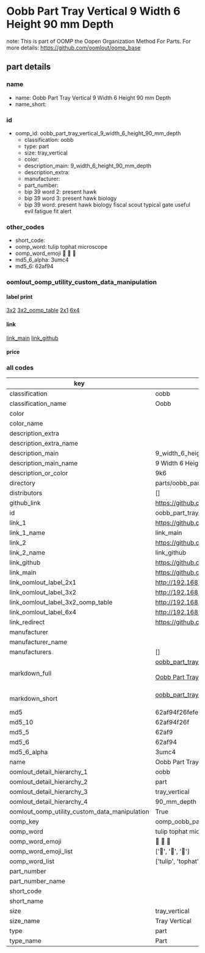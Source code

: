 # Oobb Part Tray Vertical 9 Width 6 Height 90 mm Depth  

note: This is part of OOMP the Oopen Organization Method For Parts. For more details: https://github.com/oomlout/oomp_base

##  part details
  







### name
* name: Oobb Part Tray Vertical 9 Width 6 Height 90 mm Depth
* name_short: 
### id
* oomp_id: oobb_part_tray_vertical_9_width_6_height_90_mm_depth
  * classification: oobb
  * type: part
  * size: tray_vertical
  * color: 
  * description_main: 9_width_6_height_90_mm_depth
  * description_extra: 
  * manufacturer: 
  * part_number: 
  * bip 39 word 2: present hawk
  * bip 39 word 3: present hawk biology
  * bip 39 word: present hawk biology fiscal scout typical gate useful evil fatigue fit alert

### other_codes
* short_code: 
* oomp_word: tulip tophat microscope
* oomp_word_emoji :tulip: :tophat: :microscope:
* md5_6_alpha: 3umc4
* md5_6: 62af94






### oomlout_oomp_utility_custom_data_manipulation
#### label print
[3x2](http://192.168.1.245:1112/?label=oomp%203umc4)
[3x2_oomp_table](http://192.168.1.108:1112/?label=oomp%203umc4)
[2x1](http://192.168.1.242:1112/?label=oomp%203umc4)
[6x4](http://192.168.1.55:1112/?label=oomp%203umc4)    

#### link

[link_main](https://github.com/oomlout/oomlout_oomp_version_1_messy/tree/main/parts/oobb_part_tray_vertical_9_width_6_height_90_mm_depth) [link_github](https://github.com/oomlout/oomlout_oomp_version_1_messy/tree/main/parts/oobb_part_tray_vertical_9_width_6_height_90_mm_depth)                             

#### price







### all codes 
| key | value |  
| --- | --- |  
| classification | oobb |  
| classification_name | Oobb |  
| color |  |  
| color_name |  |  
| description_extra |  |  
| description_extra_name |  |  
| description_main | 9_width_6_height_90_mm_depth |  
| description_main_name | 9 Width 6 Height 90 mm Depth |  
| description_or_color | 9k6 |  
| directory | parts/oobb_part_tray_vertical_9_width_6_height_90_mm_depth |  
| distributors | [] |  
| github_link | https://github.com/oomlout/oomlout_oomp_part_src/tree/main/parts/oobb_part_tray_vertical_9_width_6_height_90_mm_depth |  
| id | oobb_part_tray_vertical_9_width_6_height_90_mm_depth |  
| link_1 | https://github.com/oomlout/oomlout_oomp_version_1_messy/tree/main/parts/oobb_part_tray_vertical_9_width_6_height_90_mm_depth |  
| link_1_name | link_main |  
| link_2 | https://github.com/oomlout/oomlout_oomp_version_1_messy/tree/main/parts/oobb_part_tray_vertical_9_width_6_height_90_mm_depth |  
| link_2_name | link_github |  
| link_github | https://github.com/oomlout/oomlout_oomp_version_1_messy/tree/main/parts/oobb_part_tray_vertical_9_width_6_height_90_mm_depth |  
| link_main | https://github.com/oomlout/oomlout_oomp_version_1_messy/tree/main/parts/oobb_part_tray_vertical_9_width_6_height_90_mm_depth |  
| link_oomlout_label_2x1 | http://192.168.1.242:1112/?label=oomp%203umc4 |  
| link_oomlout_label_3x2 | http://192.168.1.245:1112/?label=oomp%203umc4 |  
| link_oomlout_label_3x2_oomp_table | http://192.168.1.108:1112/?label=oomp%203umc4 |  
| link_oomlout_label_6x4 | http://192.168.1.55:1112/?label=oomp%203umc4 |  
| link_redirect | https://github.com/oomlout/oomlout_oomp_version_1_messy/tree/main/parts/oobb_part_tray_vertical_9_width_6_height_90_mm_depth |  
| manufacturer |  |  
| manufacturer_name |  |  
| manufacturers | [] |  
| markdown_full | [oobb_part_tray_vertical_9_width_6_height_90_mm_depth](none)<br>[](none)<br>[Oobb Part Tray Vertical 9 Width 6 Height 90 Mm Depth](none)<br><br> |  
| markdown_short | [oobb_part_tray_vertical_9_width_6_height_90_mm_depth](none)<br><br> |  
| md5 | 62af94f26fefec0bafe0a5782cda7550 |  
| md5_10 | 62af94f26f |  
| md5_5 | 62af9 |  
| md5_6 | 62af94 |  
| md5_6_alpha | 3umc4 |  
| name | Oobb Part Tray Vertical 9 Width 6 Height 90 mm Depth |  
| oomlout_detail_hierarchy_1 | oobb |  
| oomlout_detail_hierarchy_2 | part |  
| oomlout_detail_hierarchy_3 | tray_vertical |  
| oomlout_detail_hierarchy_4 | 90_mm_depth |  
| oomlout_oomp_utility_custom_data_manipulation | True |  
| oomp_key | oomp_oobb_part_tray_vertical_9_width_6_height_90_mm_depth |  
| oomp_word | tulip tophat microscope |  
| oomp_word_emoji | :tulip: :tophat: :microscope: |  
| oomp_word_emoji_list | [':tulip:', ':tophat:', ':microscope:'] |  
| oomp_word_list | ['tulip', 'tophat', 'microscope'] |  
| part_number |  |  
| part_number_name |  |  
| short_code |  |  
| short_name |  |  
| size | tray_vertical |  
| size_name | Tray Vertical |  
| type | part |  
| type_name | Part |  
